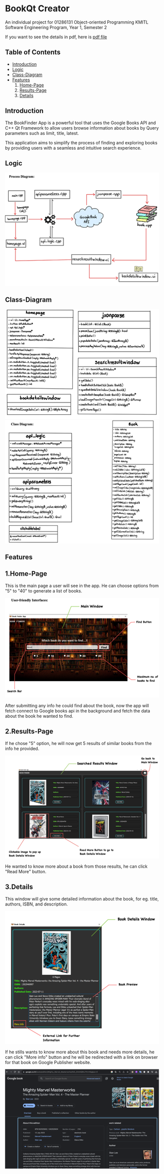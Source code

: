 # BookQt Creator

An individual project for 01286131 Object-oriented Programming KMITL
Software Engineering Program, Year 1, Semester 2

If you want to see the details in pdf, here is [pdf file](/Final_Project_Report.pdf)

## Table of Contents

- [Introduction](#introduction)
- [Logic](#logic)
- [Class-Diagram](#class-diagram)
- [Features](#features)
     1. [Home-Page](#home-page)
     2. [Results-Page](#result-page)
     3. [Details](#detail)

## Introduction


The BookFinder App is a powerful tool that uses the Google Books API and C++ Qt Framework to allow users browse information about books by Query parameters such as limit, title, latest. 

This application aims to simplify the process of finding and exploring books by providing users with a seamless and intuitive search experience.



## Logic

![Alt text](image-1.png)


## Class-Diagram


![Alt text](<Screenshot 2566-11-23 at 01.54.09.png>) ![Alt text](<Screenshot 2566-11-23 at 01.54.04.png>)

## Features

## 1.Home-Page


This is the main page a user will see in the app. He can choose options from "5" to "40" to generate a list of books.

![Alt text](image.png)


After submitting any info he could find about the book, now the app will fetch connect to Google books api in the background and fetch the data about the book he wanted to find.

## 2.Results-Page

If he chose "5" option, he will now get 5 results of similar books from the info he provided.


![Alt text](image-2.png)

He wanted to know more about a book from those results, he can click "Read More" button.

## 3.Details

This window will give some detailed information about the book, for eg. title, authors, ISBN, and description.


![Alt text](image-3.png)

If he stills wants to know more about this book and needs more details, he can click "More info" button and he will be redirected with a link on browser for that book on Google Publisher website.

![Alt text](image-4.png)


